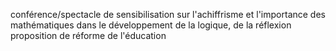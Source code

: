 conférence/spectacle de sensibilisation sur l'achiffrisme et l'importance des mathématiques dans le développement de la logique, de la réflexion 
proposition de réforme de l'éducation 